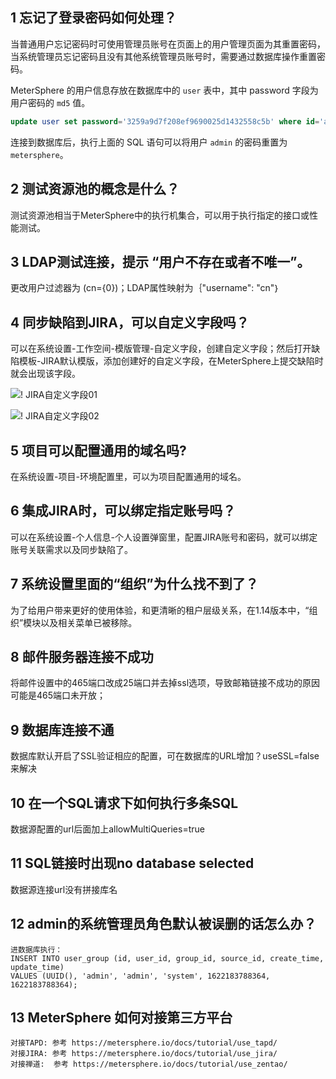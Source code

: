 ## 1 忘记了登录密码如何处理？

当普通用户忘记密码时可使用管理员账号在页面上的用户管理页面为其重置密码，当系统管理员忘记密码且没有其他系统管理员账号时，需要通过数据库操作重置密码。

MeterSphere 的用户信息存放在数据库中的 `user` 表中，其中 password 字段为用户密码的 `md5` 值。

```sql
update user set password='3259a9d7f208ef9690025d1432558c5b' where id='admin';
```

连接到数据库后，执行上面的 SQL 语句可以将用户 `admin` 的密码重置为 `metersphere`。

## 2 测试资源池的概念是什么？

测试资源池相当于MeterSphere中的执行机集合，可以用于执行指定的接口或性能测试。

## 3 LDAP测试连接，提示 “用户不存在或者不唯一”。

更改用户过滤器为 (cn={0})；LDAP属性映射为｛"username": "cn"｝

## 4 同步缺陷到JIRA，可以自定义字段吗？

可以在系统设置-工作空间-模版管理-自定义字段，创建自定义字段；然后打开缺陷模板-JIRA默认模版，添加创建好的自定义字段，在MeterSphere上提交缺陷时就会出现该字段。

![! JIRA自定义字段01](../img/faq/JIRA自定义字段01.png)

![! JIRA自定义字段02](../img/faq/JIRA自定义字段02.png)

## 5 项目可以配置通用的域名吗?

在系统设置-项目-环境配置里，可以为项目配置通用的域名。

## 6 集成JIRA时，可以绑定指定账号吗？

可以在系统设置-个人信息-个人设置弹窗里，配置JIRA账号和密码，就可以绑定账号关联需求以及同步缺陷了。

## 7 系统设置里面的“组织”为什么找不到了？

为了给用户带来更好的使用体验，和更清晰的租户层级关系，在1.14版本中，“组织”模块以及相关菜单已被移除。

## 8 邮件服务器连接不成功
将邮件设置中的465端口改成25端口并去掉ssl选项，导致邮箱链接不成功的原因可能是465端口未开放；

## 9 数据库连接不通
数据库默认开启了SSL验证相应的配置，可在数据库的URL增加？useSSL=false来解决

## 10 在一个SQL请求下如何执行多条SQL
数据源配置的url后面加上allowMultiQueries=true

## 11 SQL链接时出现no database selected
数据源连接url没有拼接库名

## 12 admin的系统管理员角色默认被误删的话怎么办？
```
进数据库执行：
INSERT INTO user_group (id, user_id, group_id, source_id, create_time, update_time)
VALUES (UUID(), 'admin', 'admin', 'system', 1622183788364, 1622183788364);
```

## 13 MeterSphere 如何对接第三方平台
```
对接TAPD: 参考 https://metersphere.io/docs/tutorial/use_tapd/
对接JIRA: 参考 https://metersphere.io/docs/tutorial/use_jira/
对接禅道:  参考 https://metersphere.io/docs/tutorial/use_zentao/
```

